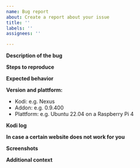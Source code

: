 ```yaml
---
name: Bug report
about: Create a report about your issue
title: ''
labels: ''
assignees: ''

---
```


<!-- 
PLEASE FILL OUT THE FOLLOWING CATEGORIES
DELTE SECTIONS ONLY IF THEY REALLY DO NOT APPLY TO YOU
-->


**Description of the bug**
<!-- This is a explanatory comment, do not enter your information in this text block, enter it below
- A clear and concise description of what the bug is
-->



**Steps to reproduce**
<!-- This is a explanatory comment, do not enter your information in this text block, enter it below
- Steps and/or URL of you media to reproduce the problem
-->


**Expected behavior**

<!-- This is a explanatory comment, do not enter your information in this text block, enter it below
A clear and concise description of what you expected to happen
-->


**Version and plattform:**
 - Kodi: e.g. Nexus
 - Addon: e.g. 0.9.400
 - Plattform: e.g. Ubuntu 22.04 on a Raspberry Pi 4


**Kodi log**
<!-- This is a explanatory comment, do not enter your information in this text block, enter it below
- If you do not know how the get the log check the official [Kodi wiki](https://kodi.wiki/view/Log_file) 
- Paste a link to the log or use Markdown code blocks to format the log (please do not simply paste it)
--> 


**In case a certain website does not work for you**
<!-- This is a explanatory comment, do not enter your information in this text block, enter it below
- sendtokodi uses a third-party resolver to extract playable media URLs from your input
- You can choose between [youtube-dl](https://github.com/ytdl-org/youtube-dl) and [yt-dlp](https://github.com/yt-dlp/yt-dlp)
  - If you have not changed anything in the addon settings the default is yt-dlp for kodi 19 and above while it is youtube-dl for earlier versions 
- Please search their corresponding issue tracker and make sure that the issue is not already known there but an actual problem with sendtokodi
- In case they have an issue on the topic already, there is nothing we can do but wait. 
  - sendtokodi will automatically be updated as soon as they release a fix.
--> 


**Screenshots**
<!-- This is a explanatory comment, do not enter your information in this text block, enter it below
If applicable, add screenshots to help explain your problem
--> 


**Additional context**
<!-- This is a explanatory comment, do not enter your information in this text block, enter it below
Add any other context about the problem here
--> 
